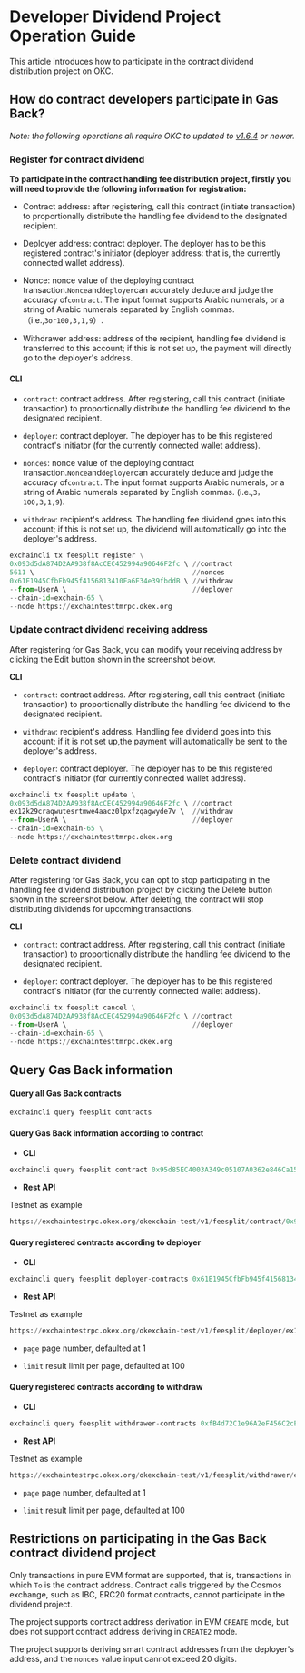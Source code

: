 # Developer Dividend Project Operation Guide

This article introduces how to participate in the contract dividend distribution project on OKC.

## How do contract developers participate in Gas Back?

*Note: the following operations all require OKC to updated to* *[v1.6.4](https://github.com/okex/exchain/tree/v1.6.4)* *or newer.*

### Register for contract dividend

**To** **participate in the contract handling fee distribution project, firstly you will need to provide the following information for registration:**

- Contract address: after registering, call this contract (initiate transaction) to proportionally distribute the handling fee dividend to the designated recipient.

- Deployer address: contract deployer. The deployer has to be this registered contract's initiator (deployer address: that is, the currently connected wallet address).

- Nonce: nonce value of the deploying contract transaction.`Nonce`and`deployer`can accurately deduce and judge the accuracy of`contract`. The input format supports Arabic numerals, or a string of Arabic numerals separated by English commas.（i.e.,`3or100,3,1,9`）.

- Withdrawer address: address of the recipient, handling fee dividend is transferred to this account; if this is not set up, the payment will directly go to the deployer's address.

#### **CLI**

- `contract`: contract address. After registering, call this contract (initiate transaction) to proportionally distribute the handling fee dividend to the designated recipient.

- `deployer`: contract deployer. The deployer has to be this registered contract's initiator (for the currently connected wallet address).

- `nonces`: nonce value of the deploying contract transaction.`Nonce`and`deployer`can accurately deduce and judge the accuracy of`contract`. The input format supports Arabic numerals, or a string of Arabic numerals separated by English commas. (i.e.,`3，100,3,1,9`).

- `withdraw`: recipient's address. The handling fee dividend goes into this account; if this is not set up, the dividend will automatically go into the deployer's address.

```Python
exchaincli tx feesplit register \
0x093d5dA874D2AA938f8AcCEC452994a90646F2fc \ //contract
5611 \                                       //nonces
0x61E1945CfbFb945f4156813410Ea6E34e39fbddB \ //withdraw
--from=UserA \                               //deployer
--chain-id=exchain-65 \
--node https://exchaintesttmrpc.okex.org
```

### Update contract dividend receiving address

After registering for Gas Back, you can modify your receiving address by clicking the Edit button shown in the screenshot below.

**CLI**

- `contract`: contract address. After registering, call this contract (initiate transaction) to proportionally distribute the handling fee dividend to the designated recipient.

- `withdraw`: recipient's address. Handling fee dividend goes into this account; if it is not set up,the payment will automatically be sent to the deployer's address.

- `deployer`: contract deployer. The deployer has to be this registered contract's initiator (for currently connected wallet address).

```Python
exchaincli tx feesplit update \
0x093d5dA874D2AA938f8AcCEC452994a90646F2fc \ //contract
ex12k29craqwutesrtmwe4aacz0lpxfzqagwyde7v \  //withdraw
--from=UserA \                               //deployer
--chain-id=exchain-65 \
--node https://exchaintesttmrpc.okex.org
```

### Delete contract dividend

After registering for Gas Back, you can opt to stop participating in the handling fee dividend distribution project by clicking the Delete button shown in the screenshot below. After deleting, the contract will stop distributing dividends for upcoming transactions.

**CLI**

- `contract`: contract address. After registering, call this contract (initiate transaction) to proportionally distribute the handling fee dividend to the designated recipient.

- `deployer`: contract deployer. The deployer has to be this registered contract's initiator (for the currently connected wallet address).

```Python
exchaincli tx feesplit cancel \
0x093d5dA874D2AA938f8AcCEC452994a90646F2fc \ //contract
--from=UserA \                               //deployer
--chain-id=exchain-65 \
--node https://exchaintesttmrpc.okex.org
```

## Query Gas Back information

#### Query all Gas Back contracts

```Python
exchaincli query feesplit contracts
```

#### Query Gas Back information according to contract

- **CLI**

```Python
exchaincli query feesplit contract 0x95d85EC4003A349c05107A0362e846Ca157194A0
```

- **Rest API**

Testnet as example

```Python
https://exchaintestrpc.okex.org/okexchain-test/v1/feesplit/contract/0x95d85EC4003A349c05107A0362e846Ca157194A0
```

#### Query registered contracts according to deployer

- **CLI**

```Python
exchaincli query feesplit deployer-contracts 0x61E1945CfbFb945f4156813410Ea6E34e39fbddB
```

- **Rest API**

Testnet as example

```Python
https://exchaintestrpc.okex.org/okexchain-test/v1/feesplit/deployer/ex1v8segh8mlw297s2ksy6pp6nwxn3el0wmkuqsx2?page=1&limit=2
```

- `page` page number, defaulted at 1

- `limit` result limit per page, defaulted at 100

#### Query registered contracts according to withdraw

- **CLI**

```Python
exchaincli query feesplit withdrawer-contracts 0xfB4d72C1e96A2eF456C2cEDD2b10ecb20c52F2B2
```

- **Rest API**

Testnet as example

```Python
https://exchaintestrpc.okex.org/okexchain-test/v1/feesplit/withdrawer/ex1v8segh8mlw297s2ksy6pp6nwxn3el0wmkuqsx2?page=1&limit=2
```

- `page` page number, defaulted at 1

- `limit` result limit per page, defaulted at 100

## Restrictions on participating in the Gas Back contract dividend project

Only transactions in pure EVM format are supported, that is, transactions in which `To` is the contract address. Contract calls triggered by the Cosmos exchange, such as IBC, ERC20 format contracts, cannot participate in the dividend project.

The project supports contract address derivation in EVM `CREATE` mode, but does not support contract address deriving in `CREATE2` mode.

The project supports deriving smart contract addresses from the deployer's address, and the `nonces` value input cannot exceed 20 digits.